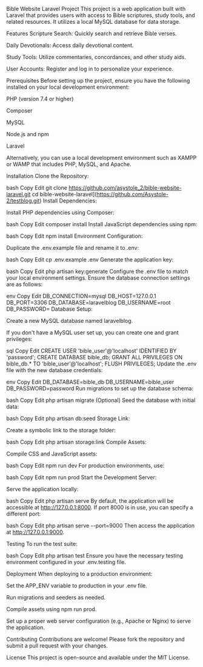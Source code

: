 Bible Website Laravel Project
This project is a web application built with Laravel that provides users with access to Bible scriptures, study tools, and related resources. It utilizes a local MySQL database for data storage.

Features
Scripture Search: Quickly search and retrieve Bible verses.

Daily Devotionals: Access daily devotional content.

Study Tools: Utilize commentaries, concordances, and other study aids.

User Accounts: Register and log in to personalize your experience.

Prerequisites
Before setting up the project, ensure you have the following installed on your local development environment:

PHP (version 7.4 or higher)

Composer

MySQL

Node.js and npm

Laravel

Alternatively, you can use a local development environment such as XAMPP or WAMP that includes PHP, MySQL, and Apache.

Installation
Clone the Repository:

bash
Copy
Edit
git clone https://github.com/asystole_2/bible-website-laravel.git
cd bible-website-laravel](https://github.com/Asystole-2/testblog.git)
Install Dependencies:

Install PHP dependencies using Composer:

bash
Copy
Edit
composer install
Install JavaScript dependencies using npm:

bash
Copy
Edit
npm install
Environment Configuration:

Duplicate the .env.example file and rename it to .env:

bash
Copy
Edit
cp .env.example .env
Generate the application key:

bash
Copy
Edit
php artisan key:generate
Configure the .env file to match your local environment settings. Ensure the database connection settings are as follows:

env
Copy
Edit
DB_CONNECTION=mysql
DB_HOST=127.0.0.1
DB_PORT=3306
DB_DATABASE=laravelblog
DB_USERNAME=root
DB_PASSWORD=
Database Setup:

Create a new MySQL database named laravelblog.

If you don't have a MySQL user set up, you can create one and grant privileges:

sql
Copy
Edit
CREATE USER 'bible_user'@'localhost' IDENTIFIED BY 'password';
CREATE DATABASE bible_db;
GRANT ALL PRIVILEGES ON bible_db.* TO 'bible_user'@'localhost';
FLUSH PRIVILEGES;
Update the .env file with the new database credentials:

env
Copy
Edit
DB_DATABASE=bible_db
DB_USERNAME=bible_user
DB_PASSWORD=password
Run migrations to set up the database schema:

bash
Copy
Edit
php artisan migrate
(Optional) Seed the database with initial data:

bash
Copy
Edit
php artisan db:seed
Storage Link:

Create a symbolic link to the storage folder:

bash
Copy
Edit
php artisan storage:link
Compile Assets:

Compile CSS and JavaScript assets:

bash
Copy
Edit
npm run dev
For production environments, use:

bash
Copy
Edit
npm run prod
Start the Development Server:

Serve the application locally:

bash
Copy
Edit
php artisan serve
By default, the application will be accessible at http://127.0.0.1:8000. If port 8000 is in use, you can specify a different port:

bash
Copy
Edit
php artisan serve --port=9000
Then access the application at http://127.0.0.1:9000.

Testing
To run the test suite:

bash
Copy
Edit
php artisan test
Ensure you have the necessary testing environment configured in your .env.testing file.

Deployment
When deploying to a production environment:

Set the APP_ENV variable to production in your .env file.

Run migrations and seeders as needed.

Compile assets using npm run prod.

Set up a proper web server configuration (e.g., Apache or Nginx) to serve the application.

Contributing
Contributions are welcome! Please fork the repository and submit a pull request with your changes.

License
This project is open-source and available under the MIT License.

